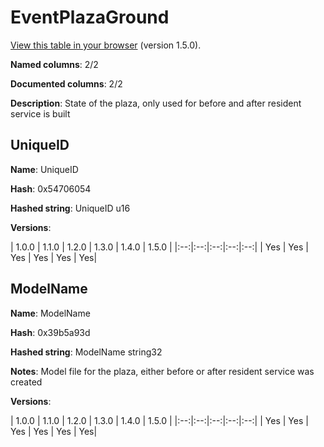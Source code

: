 # EventPlazaGround
[View this table in your browser](EventPlazaGround-value.md) (version 1.5.0).

**Named columns**: 2/2

**Documented columns**: 2/2

**Description**: State of the plaza, only used for before and after resident service is built
## UniqueID

**Name**: UniqueID

**Hash**: 0x54706054

**Hashed string**: UniqueID u16

**Versions**: 

 | 1.0.0 | 1.1.0 | 1.2.0 | 1.3.0 | 1.4.0 | 1.5.0 |
|:--:|:--:|:--:|:--:|:--:|
| Yes | Yes | Yes | Yes | Yes | Yes| 


## ModelName

**Name**: ModelName

**Hash**: 0x39b5a93d

**Hashed string**: ModelName string32

**Notes**: Model file for the plaza, either before or after resident service was created

**Versions**: 

 | 1.0.0 | 1.1.0 | 1.2.0 | 1.3.0 | 1.4.0 | 1.5.0 |
|:--:|:--:|:--:|:--:|:--:|
| Yes | Yes | Yes | Yes | Yes | Yes| 


